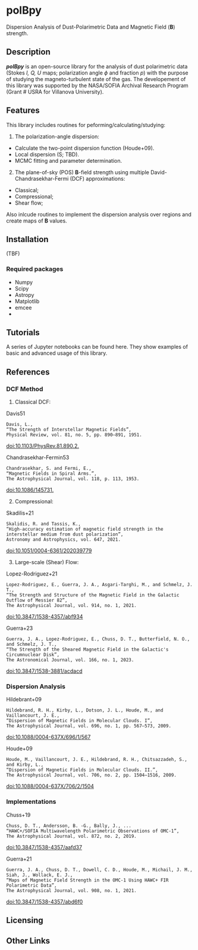 # polBpy
Dispersion Analysis of Dust-Polarimetric Data and Magnetic Field (**B**) strength.

## Description
***polBpy*** is an open-source library for the analysis of dust polarimetric data (Stokes *I, Q, U* maps; polarization angle $\phi$ and fraction *p*) with the purpose of studying the magneto-turbulent state of the gas.
The developement of this library was supported by the NASA/SOFIA Archival Research Program (Grant # USRA for Villanova University).

## Features
This library includes routines for peforming/calculating/studying:
1. The polarization-angle dispersion:
  - Calculate the two-point dispersion function (Houde+09).
  - Local dispersion (S; TBD).
  - MCMC fitting and parameter determination.
2. The plane-of-sky (POS) **B**-field strength using multiple David-Chandrasekhar-Fermi (DCF) approximations:
 - Classical;
 - Compressional;
 - Shear flow;

Also inlcude routines to implement the dispersion analysis over regions and create maps of **B** values.

## Installation
(TBF)
### Required packages
- Numpy
- Scipy
- Astropy
- Matplotlib
- emcee
- 

## Tutorials
A series of Jupyter notebooks can be found here. They show examples of basic and advanced usage of this library.

## References
### DCF Method
1. Classical DCF:

Davis51
```
Davis, L.,
“The Strength of Interstellar Magnetic Fields”,
Physical Review, vol. 81, no. 5, pp. 890–891, 1951.
```
[doi:10.1103/PhysRev.81.890.2.](https://doi.org/10.1103/PhysRev.81.890.2)

Chandrasekhar-Fermin53
```
Chandrasekhar, S. and Fermi, E.,
“Magnetic Fields in Spiral Arms.”,
The Astrophysical Journal, vol. 118, p. 113, 1953. 
```
[doi:10.1086/145731.](https://doi.org/10.1086/145731)

2. Compressional:

Skadilis+21
```
Skalidis, R. and Tassis, K.,
“High-accuracy estimation of magnetic field strength in the interstellar medium from dust polarization”,
Astronomy and Astrophysics, vol. 647, 2021.
```
[doi:10.1051/0004-6361/202039779](https://doi.org/10.1051/0004-6361/202039779)

3. Large-scale (Shear) Flow:

Lopez-Rodriguez+21
```
Lopez-Rodriguez, E., Guerra, J. A., Asgari-Targhi, M., and Schmelz, J. T.,
“The Strength and Structure of the Magnetic Field in the Galactic Outflow of Messier 82”,
The Astrophysical Journal, vol. 914, no. 1, 2021.
```
[doi:10.3847/1538-4357/abf934](https://doi.org/10.3847/1538-4357/abf934)

Guerra+23
```
Guerra, J. A., Lopez-Rodriguez, E., Chuss, D. T., Butterfield, N. O., and Schmelz, J. T.,
“The Strength of the Sheared Magnetic Field in the Galactic's Circumnuclear Disk”,
The Astronomical Journal, vol. 166, no. 1, 2023.
```
[doi:10.3847/1538-3881/acdacd](https://doi.org/10.3847/1538-3881/acdacd)

### Dispersion Analysis

Hildebrant+09
```
Hildebrand, R. H., Kirby, L., Dotson, J. L., Houde, M., and Vaillancourt, J. E.,
“Dispersion of Magnetic Fields in Molecular Clouds. I”,
The Astrophysical Journal, vol. 696, no. 1, pp. 567–573, 2009.
```
[doi:10.1088/0004-637X/696/1/567](https://doi.org/10.1088/0004-637X/696/1/567)

Houde+09
```
Houde, M., Vaillancourt, J. E., Hildebrand, R. H., Chitsazzadeh, S., and Kirby, L.,
“Dispersion of Magnetic Fields in Molecular Clouds. II.”,
The Astrophysical Journal, vol. 706, no. 2, pp. 1504–1516, 2009.
```
[doi:10.1088/0004-637X/706/2/1504](https://doi.org/10.1088/0004-637X/706/2/1504)

### Implementations

Chuss+19
```
Chuss, D. T., Andersson, B. -G., Bally, J., ...
“HAWC+/SOFIA Multiwavelength Polarimetric Observations of OMC-1”,
The Astrophysical Journal, vol. 872, no. 2, 2019.
```
[doi:10.3847/1538-4357/aafd37](https://doi.org/10.3847/1538-4357/aafd37)

Guerra+21
```
Guerra, J. A., Chuss, D. T., Dowell, C. D., Houde, M., Michail, J. M., Siah, J., Wollack, E. J.,
“Maps of Magnetic Field Strength in the OMC-1 Using HAWC+ FIR Polarimetric Data”,
The Astrophysical Journal, vol. 908, no. 1, 2021.
```
[doi:10.3847/1538-4357/abd6f0](https://doi.org/10.3847/1538-4357/abd6f0)

## Licensing

## Other Links

